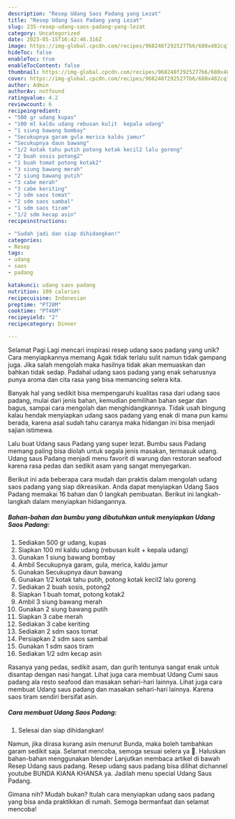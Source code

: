 ```yaml
---
description: "Resep Udang Saos Padang yang Lezat"
title: "Resep Udang Saos Padang yang Lezat"
slug: 235-resep-udang-saos-padang-yang-lezat
category: Uncategorized
date: 2023-05-15T16:42:46.316Z
image: https://img-global.cpcdn.com/recipes/968248f2925277b6/680x482cq70/udang-saos-padang-foto-resep-utama.jpg
hideToc: false
enableToc: true
enableTocContent: false
thumbnail: https://img-global.cpcdn.com/recipes/968248f2925277b6/680x482cq70/udang-saos-padang-foto-resep-utama.jpg
cover: https://img-global.cpcdn.com/recipes/968248f2925277b6/680x482cq70/udang-saos-padang-foto-resep-utama.jpg
author: Admin
authorAv: notfound
ratingvalue: 4.2
reviewcount: 6
recipeingredient:
- "500 gr udang kupas"
- "100 ml kaldu udang rebusan kulit  kepala udang"
- "1 siung bawang bombay"
- "Secukupnya garam gula merica kaldu jamur"
- "Secukupnya daun bawang"
- "1/2 kotak tahu putih potong kotak kecil2 lalu goreng"
- "2 buah sosis potong2"
- "1 buah tomat potong kotak2"
- "3 siung bawang merah"
- "2 siung bawang putih"
- "3 cabe merah"
- "3 cabe keriting"
- "2 sdm saos tomat"
- "2 sdm saos sambal"
- "1 sdm saos tiram"
- "1/2 sdm kecap asin"
recipeinstructions:

- "Sudah jadi dan siap dihidangkan!"
categories:
- Resep
tags:
- udang
- saos
- padang

katakunci: udang saos padang 
nutrition: 109 calories
recipecuisine: Indonesian
preptime: "PT28M"
cooktime: "PT46M"
recipeyield: "2"
recipecategory: Dinner

---
```



Selamat Pagi Lagi mencari inspirasi resep udang saos padang yang unik? Cara menyiapkannya memang Agak tidak terlalu sulit namun tidak gampang juga. Jika salah mengolah maka hasilnya tidak akan memuaskan dan bahkan tidak sedap. Padahal udang saos padang yang enak seharusnya punya aroma dan cita rasa yang bisa memancing selera kita.


Banyak hal yang sedikit bisa mempengaruhi kualitas rasa dari udang saos padang, mulai dari jenis bahan, kemudian pemilihan bahan segar dan bagus, sampai cara mengolah dan menghidangkannya. Tidak usah bingung kalau hendak menyiapkan udang saos padang yang enak di mana pun kamu berada, karena asal sudah tahu caranya maka hidangan ini bisa menjadi sajian istimewa.

Lalu buat Udang saus Padang yang super lezat. Bumbu saus Padang memang paling bisa diolah untuk segala jenis masakan, termasuk udang. Udang saus Padang menjadi menu favorit di warung dan restoran seafood karena rasa pedas dan sedikit asam yang sangat menyegarkan.


Berikut ini ada beberapa cara mudah dan praktis dalam mengolah udang saos padang yang siap dikreasikan. Anda dapat menyiapkan Udang Saos Padang memakai 16 bahan dan 0 langkah pembuatan. Berikut ini langkah-langkah dalam menyiapkan hidangannya.

<!--inarticleads1-->

##### Bahan-bahan dan bumbu yang dibutuhkan untuk menyiapkan Udang Saos Padang:

1. Sediakan 500 gr udang, kupas
1. Siapkan 100 ml kaldu udang (rebusan kulit + kepala udang)
1. Gunakan 1 siung bawang bombay
1. Ambil Secukupnya garam, gula, merica, kaldu jamur
1. Gunakan Secukupnya daun bawang
1. Gunakan 1/2 kotak tahu putih, potong kotak kecil2 lalu goreng
1. Sediakan 2 buah sosis, potong2
1. Siapkan 1 buah tomat, potong kotak2
1. Ambil 3 siung bawang merah
1. Gunakan 2 siung bawang putih
1. Siapkan 3 cabe merah
1. Sediakan 3 cabe keriting
1. Sediakan 2 sdm saos tomat
1. Persiapkan 2 sdm saos sambal
1. Gunakan 1 sdm saos tiram
1. Sediakan 1/2 sdm kecap asin


Rasanya yang pedas, sedikit asam, dan gurih tentunya sangat enak untuk disantap dengan nasi hangat. Lihat juga cara membuat Udang Cumi saus padang ala resto seafood dan masakan sehari-hari lainnya. Lihat juga cara membuat Udang saus padang dan masakan sehari-hari lainnya. Karena saos tiram sendiri bersifat asin. 

<!--inarticleads2-->

##### Cara membuat Udang Saos Padang:


1. Selesai dan siap dihidangkan!

Namun, jika dirasa kurang asin menurut Bunda, maka boleh tambahkan garam sedikit saja. Selamat mencoba, semoga sesuai selera ya 🙂. Haluskan bahan-bahan menggunakan blender Lanjutkan membaca artikel di bawah Resep Udang saus padang. Resep udang saus padang bisa dilihat dichannel youtube BUNDA KIANA KHANSA ya. Jadilah menu special Udang Saus Padang. 

Gimana nih? Mudah bukan? Itulah cara menyiapkan udang saos padang yang bisa anda praktikkan di rumah. Semoga bermanfaat dan selamat mencoba!
